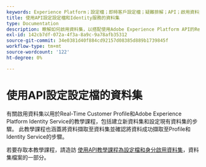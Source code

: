 ```yaml
---
keywords: Experience Platform；設定檔；即時客戶設定檔；疑難排解；API；啟用資料集
title: 使用API設定設定檔和Identity服務的資料集
type: Documentation
description: 瞭解如何啟用資料集，以搭配使用Adobe Experience Platform API的Real-time Customer Profile和Identity Service使用。
exl-id: 142cb7df-072a-4f3a-8a9c-9a78afb35312
source-git-commit: 34e0381d40f884cd92157d08385d889b1739845f
workflow-type: tm+mt
source-wordcount: '122'
ht-degree: 0%

---
```


# 使用API設定設定檔的資料集

有關啟用資料集以用於Real-Time Customer Profile和Adobe Experience Platform Identity Service的教學課程，包括建立新資料集和設定現有資料集的步驟。 此教學課程也涵蓋將資料擷取至資料集並確認將資料成功擷取至Profile和Identity Service的步驟。

若要存取本教學課程，請造訪 [使用API教學課程為設定檔和身分啟用資料集](../../catalog/datasets/enable-for-profile.md)，資料集檔案的一部分。

